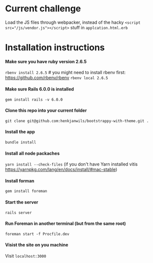 # Current challenge
Load the JS files through webpacker, instead of the hacky `<script src="/js/vendor.js"></script>` stuff in `applcation.html.erb`

# Installation instructions

#### Make sure you have ruby version 2.6.5
`rbenv install 2.6.5` # you might need to install rbenv first: https://github.com/rbenv/rbenv
`rbenv local 2.6.5`

#### Make sure Rails 6.0.0 is installed
`gem install rails -v 6.0.0`

#### Clone this repo into your current folder
`git clone git@github.com:henkjanwils/bootstrappy-with-theme.git .`

#### Install the app
`bundle install`

#### Install all node packaches
`yarn install --check-files` (if you don't have Yarn installed vitis https://yarnpkg.com/lang/en/docs/install/#mac-stable)

#### Install forman
`gem install foreman`

#### Start the server
`rails server`

#### Run Foreman in another terminal (but from the same root)
`foreman start -f Procfile.dev`

#### Visist the site on you machine
Visit `localhost:3000`
